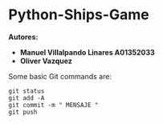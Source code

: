 # Python-Ships-Game

**Autores:**
- __Manuel Villalpando Linares A01352033__
- __Oliver Vazquez__

Some basic Git commands are:
```
git status
git add -A
git commit -m " MENSAJE "
git push
```

